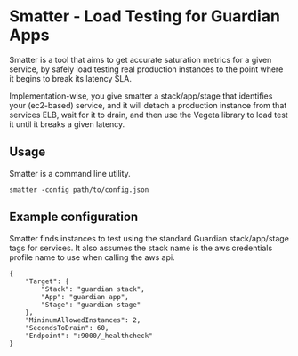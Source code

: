 # Smatter - Load Testing for Guardian Apps

Smatter is a tool that aims to get accurate saturation metrics for a given service, by safely load testing real production instances to the point where it begins to break its latency SLA.

Implementation-wise, you give smatter a stack/app/stage that identifies your (ec2-based) service, and it will detach a production instance from that services ELB, wait for it to drain, and then use the Vegeta library to load test it until it breaks a given latency.

## Usage

Smatter is a command line utility.

```smatter -config path/to/config.json```

## Example configuration

Smatter finds instances to test using the standard Guardian stack/app/stage
tags for services. It also assumes the stack name is the aws credentials profile
name to use when calling the aws api.

```
{
    "Target": {
        "Stack": "guardian stack",
        "App": "guardian app",
        "Stage": "guardian stage"
    },
    "MininumAllowedInstances": 2,
    "SecondsToDrain": 60,
    "Endpoint": ":9000/_healthcheck"
}
```
